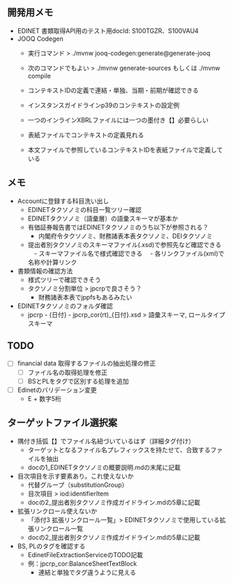 ## 開発用メモ
- EDINET 書類取得API用のテスト用docId: S100TGZR、S100VAU4
- JOOQ Codegen
  - 実行コマンド > ./mvnw jooq-codegen:generate@generate-jooq
  - 次のコマンドでもよい > ./mvnw generate-sources もしくは ./mvnw compile

  - コンテキストIDの定義で連結・単独、当期・前期が確認できる
  - インスタンスガイドラインp39のコンテキストの設定例
  - 一つのインラインXBRLファイルには一つの墨付き【】必要らしい
  - 表紙ファイルでコンテキストの定義見れる
  - 本文ファイルで参照しているコンテキストIDを表紙ファイルで定義している

## メモ
- Accountに登録する科目洗い出し
  - EDINETタクソノミの科目一覧ツリー確認
  - EDINETタクソノミ（語彙層）の語彙スキーマが基本か
  - 有価証券報告書ではEDINETタクソノミのうち以下が参照される？
    - 内閣府令タクソノミ、財務諸表本表タクソノミ、DEIタクソノミ
  - 提出者別タクソノミのスキーマファイル(.xsd)で参照先など確認できる
  　- スキーマファイル名で様式確認できる
  　- 各リンクファイル(xml)で名称や計算リンク
- 書類情報の確認方法
  - 様式ツリーで確認できそう
  - タクソノミ分割単位 > jpcrpで良さそう？
    - 財務諸表本表でjppfsもあるみたい
- EDINETタクソノミのフォルダ確認
  - jpcrp - {日付} - jpcrp_cor(rt)_{日付}.xsd > 語彙スキーマ, ロールタイプスキーマ


## TODO
- [ ] financial data 取得するファイルの抽出処理の修正
  - [ ] ファイル名の取得処理を修正
  - [ ] BSとPLをタグで区別する処理を追加
- [ ] Edinetのバリデーション変更
  - E + 数字5桁


## ターゲットファイル選択案
- 隅付き括弧【】でファイル名紐づいているはず（詳細タグ付け）
  - ターゲットとなるファイル名プレフィックスを持たせて、合致するファイルを抽出
  - docの1_EDINETタクソノミの概要説明.mdの末尾に記載
- 目次項目を示す要素あり。これ使えないか
  - 代替グループ（substitutionGroup）
  - 目次項目 > iod:identifierItem
  - docの2_提出者別タクソノミ作成ガイドライン.mdの5章に記載
- 拡張リンクロール使えないか
  - 「添付3 拡張リンクロール一覧」> EDINETタクソノミで使用している拡張リンクロール一覧
  - docの2_提出者別タクソノミ作成ガイドライン.mdの5章に記載
- BS, PLのタグを確認する
  - EdinetFileExtractionServiceのTODO記載
  - 例：jpcrp_cor:BalanceSheetTextBlock
    - 連結と単独でタグ違うように見える